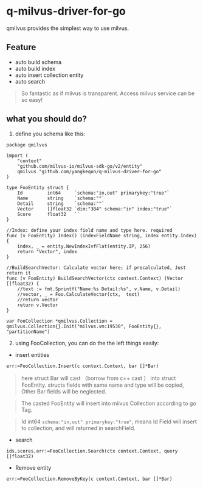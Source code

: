 # q-milvus-driver-for-go
qmilvus provides the simplest way to use milvus.
## Feature
* auto build schema
* auto build index
* auto insert collection entity
* auto search 

> So fantastic as if milvus is transparent. Access milvus service can be so easy!

## what you should do?
1. define you schema like this:
```
package qmilvus

import (
	"context"
	"github.com/milvus-io/milvus-sdk-go/v2/entity"
	qmilvus "github.com/yangkequn/q-milvus-driver-for-go"
)

type FooEntity struct {
	Id         int64     `schema:"in,out" primarykey:"true"`
	Name       string    `schema:""`
	Detail     string    `schema:""`
	Vector     []float32 `dim:"384" schema:"in" index:"true"`
	Score      float32   ``
}

//Index: define your index field name and type here. required
func (v FooEntity) Index() (indexFieldName string, index entity.Index) {
	index, _ = entity.NewIndexIvfFlat(entity.IP, 256)
	return "Vector", index
}

//BuildSearchVector: Calculate vector here; if precalculated, Just return it
func (v FooEntity) BuildSearchVector(ctx context.Context) (Vector []float32) {
	//text := fmt.Sprintf("Name:%s Detail:%s", v.Name, v.Detail)
	//vector, _ = Foo.CalculateVector(ctx,  text)
    //return vector
	return v.Vector
}

var FooCollection *qmilvus.Collection = qmilvus.Collection{}.Init("milvus.vm:19530", FooEntity{}, "partitionName")
```
2. using FooCollection, you can do the the left things easily:

* insert entities
```
err:=FooCollection.Insert(c context.Context, bar []*Bar)
```
> here struct Bar will cast （borrow from c++ cast ） into struct FooEntity.  structs  fields with same name and type will be copied, Other Bar fields will be neglected. 

> The casted FooEntity will insert into milvus Collection according to go Tag.

> Id         int64      `schema:"in,out" primarykey:"true"`, means Id Field will insert to collection, and will returned in searchField.

* search
```
ids,scores,err:=FooCollection.Search(ctx context.Context, query []float32)
```
* Remove entity
```
err:=FooCollection.RemoveByKey(c context.Context, bar []*Bar)
```